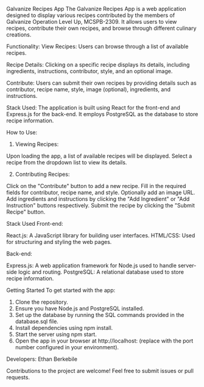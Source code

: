 Galvanize Recipes App
The Galvanize Recipes App is a web application designed to display various recipes contributed by the members of Galvanize Operation Level Up, MCSPB-2309. It allows users to view recipes, contribute their own recipes, and browse through different culinary creations.

Functionality:
View Recipes: Users can browse through a list of available recipes.

Recipe Details: Clicking on a specific recipe displays its details, including ingredients, instructions, contributor, style, and an optional image.

Contribute: Users can submit their own recipes by providing details such as contributor, recipe name, style, image (optional), ingredients, and instructions.

Stack Used: The application is built using React for the front-end and Express.js for the back-end. It employs PostgreSQL as the database to store recipe information.

How to Use:

1. Viewing Recipes:

Upon loading the app, a list of available recipes will be displayed.
Select a recipe from the dropdown list to view its details.

2. Contributing Recipes:

Click on the "Contribute" button to add a new recipe.
Fill in the required fields for contributor, recipe name, and style.
Optionally add an image URL.
Add ingredients and instructions by clicking the "Add Ingredient" or "Add Instruction" buttons respectively.
Submit the recipe by clicking the "Submit Recipe" button.

Stack Used
Front-end:

React.js: A JavaScript library for building user interfaces.
HTML/CSS: Used for structuring and styling the web pages.

Back-end:

Express.js: A web application framework for Node.js used to handle server-side logic and routing.
PostgreSQL: A relational database used to store recipe information.

Getting Started
To get started with the app:

1. Clone the repository.
2. Ensure you have Node.js and PostgreSQL installed.
3. Set up the database by running the SQL commands provided in the database.sql file.
4. Install dependencies using npm install.
5. Start the server using npm start.
6. Open the app in your browser at http://localhost:<PORT> (replace <PORT> with the port number configured in your environment).

Developers: Ethan Berkebile

Contributions to the project are welcome! Feel free to submit issues or pull requests.
